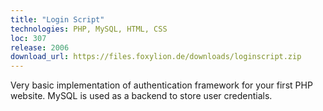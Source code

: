 ```yaml
---
title: "Login Script"
technologies: PHP, MySQL, HTML, CSS
loc: 307
release: 2006
download_url: https://files.foxylion.de/downloads/loginscript.zip
---
```


Very basic implementation of authentication framework for your first PHP website.
MySQL is used as a backend to store user credentials.
